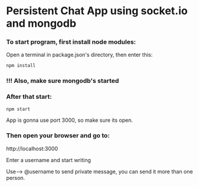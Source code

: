 # Persistent Chat App using socket.io and mongodb

### To start program, first install node modules:

Open a terminal in package.json's directory, then enter this:

```bash
npm install
```

### !!! Also, make sure mongodb's started

### After that start:


```bash
npm start
```

App is gonna use port 3000, so make sure its open.

### Then open your browser and go to:

http://localhost:3000


Enter a username and start writing

Use--> @username to send private message, you can send it more than one person.



